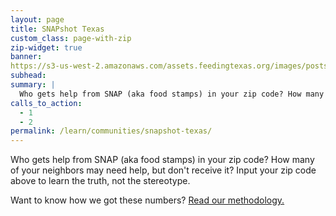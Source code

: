 ```yaml
---
layout: page
title: SNAPshot Texas
custom_class: page-with-zip
zip-widget: true
banner: 	
https://s3-us-west-2.amazonaws.com/assets.feedingtexas.org/images/posts/Terrell+County+-+SNAPshot.jpg
subhead: 
summary: |
  Who gets help from SNAP (aka food stamps) in your zip code? How many of your neighbors may need help, but don't receive it? Learn the truth, not the stereotype.
calls_to_action:
  - 1
  - 2
permalink: /learn/communities/snapshot-texas/
---
```

Who gets help from SNAP (aka food stamps) in your zip code? How many of your neighbors may need help, but don't receive it? Input your zip code above to learn the truth, not the stereotype. 

Want to know how we got these numbers? [Read our methodology.](https://s3-us-west-2.amazonaws.com/assets.feedingtexas.org/pdf/snapshot-methodology.pdf)
